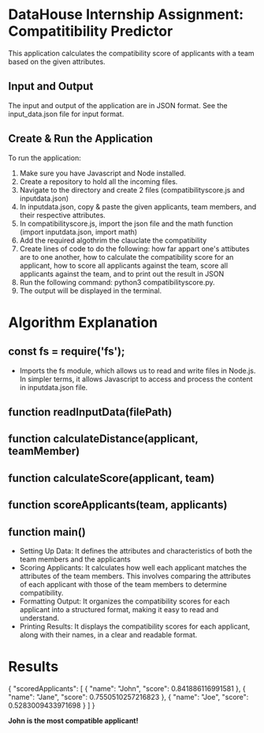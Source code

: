# DataHouse Internship Assignment: Compatitibility Predictor
This application calculates the compatibility score of applicants with a team based on the given attributes.

## Input and Output
The input and output of the application are in JSON format. See the input_data.json file for input format.

## Create & Run the Application
To run the application:

1. Make sure you have Javascript and Node installed.
2. Create a repository to hold all the incoming files.
3. Navigate to the directory and create 2 files (compatibilityscore.js and inputdata.json)
4. In inputdata.json, copy & paste the given applicants, team members, and their respective attributes.
5. In compatibilityscore.js, import the json file and the math function (import inputdata.json, import math)
6. Add the required algothrim the clauclate the compatibility
7. Create lines of code to do the following: how far appart one's attibutes are to one another, how to calculate the compatibility score for an applicant, how to score all applicants against the team, score all applicants against the team, and to print out the result in JSON
9. Run the following command: python3 compatibilityscore.py.
10. The output will be displayed in the terminal.

# Algorithm Explanation

## const fs = require('fs');
+ Imports the fs module, which allows us to read and write files in Node.js. In simpler terms, it allows Javascript to access and process the content in inputdata.json file.

## function readInputData(filePath)


## function calculateDistance(applicant, teamMember)

## function calculateScore(applicant, team)

## function scoreApplicants(team, applicants)

## function main()
+ Setting Up Data: It defines the attributes and characteristics of both the team members and the applicants
+ Scoring Applicants: It calculates how well each applicant matches the attributes of the team members. This involves comparing the attributes of each applicant with those of the team members to determine compatibility.
+ Formatting Output: It organizes the compatibility scores for each applicant into a structured format, making it easy to read and understand.
+ Printing Results: It displays the compatibility scores for each applicant, along with their names, in a clear and readable format.

# Results
{
  "scoredApplicants": [
    {
      "name": "John",
      "score": 0.841886116991581
    },
    {
      "name": "Jane",
      "score": 0.7550510257216823
    },
    {
      "name": "Joe",
      "score": 0.5283009433971698
    }
  ]
}

**John is the most compatible applicant!**
